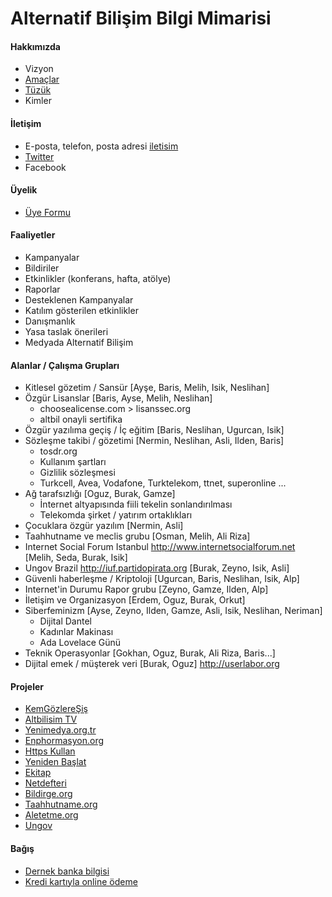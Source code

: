 # Alternatif Bilişim Bilgi Mimarisi

#### Hakkımızda
  - Vizyon
  - [Amaçlar](https://www.alternatifbilisim.org/wiki/Ama%C3%A7lar)
  - [Tüzük](https://www.alternatifbilisim.org/wiki/Alternatif_Bili%C5%9Fim_Derne%C4%9Fi_T%C3%BCz%C3%BC%C4%9F%C3%BC)
  - Kimler

#### İletişim
  - E-posta, telefon, posta adresi [iletisim](https://www.alternatifbilisim.org/wiki/%C4%B0leti%C5%9Fim)
  - [Twitter](https://twitter.com/altbilisim)
  - Facebook

#### Üyelik
  - [Üye Formu](https://alternatifbilisim.org/files/uyelik_formu.pdf)

#### Faaliyetler
  - Kampanyalar
  - Bildiriler
  - Etkinlikler (konferans, hafta, atölye)
  - Raporlar
  - Desteklenen Kampanyalar
  - Katılım gösterilen etkinlikler
  - Danışmanlık
  - Yasa taslak önerileri
  - Medyada Alternatif Bilişim

#### Alanlar / Çalışma Grupları
  - Kitlesel gözetim / Sansür [Ayşe, Baris, Melih, Isik, Neslihan]
  - Özgür Lisanslar [Baris, Ayse, Melih, Neslihan]
    - choosealicense.com > lisanssec.org
    - altbil onayli sertifika
  - Özgür yazılıma geçiş / İç eğitim [Baris, Neslihan, Ugurcan, Isik]
  - Sözleşme takibi / gözetimi [Nermin, Neslihan, Asli, Ilden, Baris]
    - tosdr.org
    - Kullanım şartları
    - Gizlilik sözleşmesi
    - Turkcell, Avea, Vodafone, Turktelekom, ttnet, superonline ...
  - Ağ tarafsızlığı [Oguz, Burak, Gamze]
    - İnternet altyapısında fiili tekelin sonlandırılması
    - Telekomda şirket / yatırım ortaklıkları
  - Çocuklara özgür yazılım [Nermin, Asli]
  - Taahhutname ve meclis grubu [Osman, Melih, Ali Riza]
  - Internet Social Forum Istanbul http://www.internetsocialforum.net [Melih, Seda, Burak, Isik]
  - Ungov Brazil http://iuf.partidopirata.org [Burak, Zeyno, Isik, Asli]
  - Güvenli haberleşme / Kriptoloji [Ugurcan, Baris, Neslihan, Isik, Alp]
  - Internet'in Durumu Rapor grubu [Zeyno, Gamze, Ilden, Alp]
  - İletişim ve Organizasyon [Erdem, Oguz, Burak, Orkut]
  - Siberfeminizm [Ayse, Zeyno, Ilden, Gamze, Asli, Isik, Neslihan, Neriman]
    - Dijital Dantel
    - Kadınlar Makinası
    - Ada Lovelace Günü
  - Teknik Operasyonlar [Gokhan, Oguz, Burak, Ali Riza, Baris...]
  - Dijital emek / müşterek veri [Burak, Oguz] http://userlabor.org

#### Projeler
  - [KemGözlereŞiş](https://kemgozleresis.org.tr)
  - [Altbilisim TV](tv.alternatifbilsim.org)
  - [Yenimedya.org.tr](http://yenimedya.org.tr)
  - [Enphormasyon.org](http://enphormasyon.org)
  - [Https Kullan](https://httpskullan.org)
  - [Yeniden Başlat](https://yenidenbaslat.org)
  - [Ekitap](http://ekitap.alternatifbilsim.org)
  - [Netdefteri](netdefteri.alternatifbilisim.org)
  - [Bildirge.org](http://bildirge.org)
  - [Taahhutname.org](#)
  - [Aletetme.org](http://aletetme.org)
  - [Ungov](https://iuf.alternatifbilsim.org)

#### Bağış
  - [Dernek banka bilgisi](https://www.alternatifbilisim.org/wiki/Banka_Hesap_Bilgileri)
  - [Kredi kartıyla online ödeme](https://odeme.alternatifbilisim.org/)
